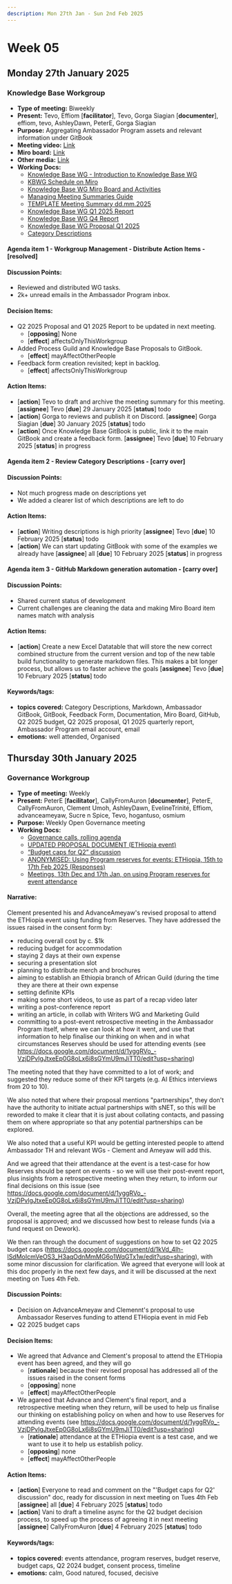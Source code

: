```yaml
---
description: Mon 27th Jan - Sun 2nd Feb 2025
---
```


# Week 05

## Monday 27th January 2025

### Knowledge Base Workgroup

- **Type of meeting:** Biweekly
- **Present:** Tevo, Effiom [**facilitator**], Tevo, Gorga Siagian [**documenter**], effiom, tevo, AshleyDawn, PeterE, Gorga Siagian
- **Purpose:** Aggregating Ambassador Program assets and relevant information under GitBook
- **Meeting video:** [Link](https://youtu.be/lyGXP-AhHko)
- **Miro board:** [Link](https://miro.com/app/board/uXjVN-9yivE=/?moveToWidget=3458764612932039153&cot=10)
- **Other media:** [Link](https://app.dework.xyz/singularitynet-ambas/process-guild)
- **Working Docs:**
  - [Knowledge Base WG - Introduction to Knowledge Base WG](https://www.youtube.com/watch?v=jlHcTBzeJ0Y)
  - [KBWG Schedule on Miro](https://miro.com/app/board/uXjVN-9yivE=/?moveToWidget=3458764601683623141&cot=10)
  - [Knowledge Base WG Miro Board and Activities](https://www.youtube.com/watch?v=ml_kDw09omQ)
  - [Managing Meeting Summaries Guide](https://docs.google.com/document/d/1nT2f4Mo5ySK26W6r2zNLMY-uDKiRNdNRXLzykONUIR4/)
  - [TEMPLATE Meeting Summary dd.mm.2025](https://docs.google.com/document/d/1v4zoPFp25Wx2M28JY5XiXFgBCV454iq_9fKF9sykNxU)
  - [Knowledge Base WG Q1 2025 Report](https://docs.google.com/document/d/1I1KAFNsyQTtnXduB-q34MXsR63q-3g5eIbZh4AKdb-8/)
  - [Knowledge Base WG Q4 Report](https://docs.google.com/document/d/1o7oWhDiI4TScTqgWpORIO4_SMi-HMNw91LdOq9i4Fzo/)
  - [Knowledge Base WG Proposal Q1 2025](https://docs.google.com/document/d/1lV5E52tbfTb6tSjkqZVwtp9su92AwvqQopCCce-8pIY/)
  - [Category Descriptions](https://docs.google.com/document/d/1NzpysgIDsZFigFJz4Tiik3h2l0X4FJTJC4xEbGiwsUw)

#### Agenda item 1 - Workgroup Management - Distribute Action Items - [resolved]

#### Discussion Points:
- Reviewed and distributed WG tasks.
- 2k+ unread emails in the Ambassador Program inbox.

#### Decision Items:
- Q2 2025 Proposal and Q1 2025 Report to be updated in next meeting.
  - [**opposing**] None
  - [**effect**] affectsOnlyThisWorkgroup
- Added Process Guild and Knowledge Base Proposals to GitBook.
  - [**effect**] mayAffectOtherPeople
- Feedback form creation revisited; kept in backlog.
  - [**effect**] affectsOnlyThisWorkgroup

#### Action Items:
- [**action**] Tevo to draft and archive the meeting summary for this meeting. [**assignee**] Tevo [**due**] 29 January 2025 [**status**] todo
- [**action**] Gorga to reviews and publish it on Discord. [**assignee**] Gorga Siagian [**due**] 30 January 2025 [**status**] todo
- [**action**] Once Knowledge Base GitBook is public, link it to the main GitBook and create a feedback form. [**assignee**] Tevo [**due**] 10 February 2025 [**status**] in progress

#### Agenda item 2 - Review Category Descriptions - [carry over]

#### Discussion Points:
- Not much progress made on descriptions yet
- We added a clearer list of which descriptions are left to do

#### Action Items:
- [**action**] Writing descriptions is high priority [**assignee**] Tevo [**due**] 10 February 2025 [**status**] todo
- [**action**] We can start updating GitBook with some of the examples we already have [**assignee**] all [**due**] 10 February 2025 [**status**] in progress

#### Agenda item 3 - GitHub Markdown generation automation - [carry over]

#### Discussion Points:
- Shared current status of development
- Current challenges are cleaning the data and making Miro Board item names match with analysis

#### Action Items:
- [**action**] Create a new Excel Datatable that will store the new correct combined structure from the current version and top of the new table build functionality to generate markdown files. This makes a bit longer process, but allows us to faster achieve the goals [**assignee**] Tevo [**due**] 10 February 2025 [**status**] todo

#### Keywords/tags:
- **topics covered:** Category Descriptions, Markdown, Ambassador GitBook, GitBook, Feedback Form, Documentation, Miro Board, GitHub, Q2 2025 budget, Q2 2025 proposal, Q1 2025 quarterly report, Ambassador Program email account, email
- **emotions:** well attended, Organised


## Thursday 30th January 2025

### Governance Workgroup

- **Type of meeting:** Weekly
- **Present:** PeterE [**facilitator**], CallyFromAuron [**documenter**], PeterE, CallyFromAuron, Clement Umoh, AshleyDawn, EvelineTrinité, Effiom, advanceameyaw, Sucre n Spice, Tevo, hogantuso, osmium
- **Purpose:** Weekly Open Governance meeting
- **Working Docs:**
  - [Governance calls, rolling agenda](https://docs.google.com/document/d/1t39dwlwLYYB_1z_5szq1rnOH7mVTHe8Tmwv0R6ELOyE/edit?usp=sharing)
  - [UPDATED PROPOSAL DOCUMENT (ETHiopia event)](https://docs.google.com/document/d/1PwVR29es17imlhA4T1MGGewCFeVvMovHyEKxQh7V1qg/edit?usp=sharing)
  - [“Budget caps for Q2” discussion](https://docs.google.com/document/d/1kVd_4Ih-lSdMoIcmVeOS3_H3aqOdnMmMG6o1WqGTx1w/edit?usp=sharing)
  - [ANONYMISED: Using Program reserves for events: ETHiopia, 15th to 17th Feb 2025 (Responses)](https://docs.google.com/spreadsheets/d/1ItpuSQCqWWq-HDwuiCkpdGRyUUDkCMemGKH0pke5QI0/edit?usp=sharing)
  - [Meetings, 13th Dec and 17th Jan, on using Program reserves for event attendance](https://docs.google.com/document/d/1yggRVo_-VzjDPvlgJtxeEp0G8oLx6i8sGYmU9mJiTT0/edit?usp=sharing)

#### Narrative:
Clement presented his and AdvanceAmeyaw's revised proposal to attend  the ETHiopia event using funding from Reserves. They have addressed the issues raised in the consent form by:
- reducing overall cost by c. $1k
- reducing budget for accommodation
- staying 2 days at their own expense
- securing a presentation slot
- planning to distribute merch and brochures
- aiming to establish an Ethiopia branch of African Guild (during the time they are there at their own expense
- setting definite KPIs
- making some short videos, to use as part of a recap video later
- writing a post-conference report
- writing an article, in collab with Writers WG and Marketing Guild
- committing to a post-event retrospective meeting in the Ambassador Program itself, where we can look at how it went, and use that information to help finalise our thinking on when and in what circumstances Reserves should be used for attending events (see https://docs.google.com/document/d/1yggRVo_-VzjDPvlgJtxeEp0G8oLx6i8sGYmU9mJiTT0/edit?usp=sharing)

The meeting noted that they have committed to a lot of work; and suggested they reduce some of their KPI targets (e.g. AI Ethics interviews from 20 to 10).

We also noted that where their proposal mentions "partnerships", they don't have the authority to initiate actual partnerships with sNET, so this will be reworded to make it clear that it is just about collating contacts, and passing them on where appropriate so that any potential partnerships can be explored.

We also noted that a useful KPI would be getting interested people to attend Ambassador TH and relevant WGs - Clement and Ameyaw will add this.

And we agreed that their attendance at the event is a test-case for how Reserves should be spent on events - so we will use their post-event report, plus insights from a retrospective meeting when they return, to inform our final decisions on this issue (see https://docs.google.com/document/d/1yggRVo_-VzjDPvlgJtxeEp0G8oLx6i8sGYmU9mJiTT0/edit?usp=sharing)

Overall, the meeting agree that all the objections are addressed, so the proposal is approved; and we discussed how best to release funds (via a fund request on Dework).


We then ran through the document of suggestions on how to set Q2 2025 budget caps (https://docs.google.com/document/d/1kVd_4Ih-lSdMoIcmVeOS3_H3aqOdnMmMG6o1WqGTx1w/edit?usp=sharing), with some minor discussion for clarification. We agreed that everyone will look at this doc properly in the next few days, and it will be discussed at the next meeting on Tues 4th Feb.



#### Discussion Points:
- Decision on AdvanceAmeyaw and Clemennt's proposal to use Ambassador Reserves funding to attend ETHiopia event in mid Feb
- Q2 2025 budget caps

#### Decision Items:
- We agreed that Advance and Clement's proposal to attend the ETHiopia event has been agreed, and they will go
  - [**rationale**] because their revised proposal has addressed all of the issues raised in the consent forms
  - [**opposing**] none
  - [**effect**] mayAffectOtherPeople
- We agareed that Advance and Clement's final report, and a retrospective meeting when they return, will be used to help us finalise our thinking on establishing policy on when and how to use Reserves for attending events (see https://docs.google.com/document/d/1yggRVo_-VzjDPvlgJtxeEp0G8oLx6i8sGYmU9mJiTT0/edit?usp=sharing)
  - [**rationale**] attendance at the ETHiopia event is a test case, and we want to use it to help us establish policy.
  - [**opposing**] none
  - [**effect**] mayAffectOtherPeople

#### Action Items:
- [**action**] Everyone to read and comment on the "'Budget caps for Q2' discussion" doc, ready for discussion in next meeting on Tues 4th Feb [**assignee**] all [**due**] 4 February 2025 [**status**] todo
- [**action**] Vani to draft a timeline async for the Q2 budget decision process, to speed up the process of agreeing it in next meeting [**assignee**] CallyFromAuron [**due**] 4 February 2025 [**status**] todo

#### Keywords/tags:
- **topics covered:** events attendance, program reserves, budget reserve, budget caps, Q2 2024 budget, consent process, timeline
- **emotions:** calm, Good natured, focused, decisive